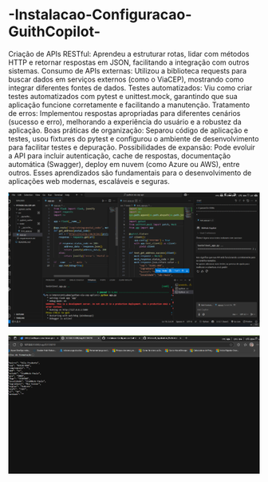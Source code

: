 # -Instalacao-Configuracao-GuithCopilot-

Criação de APIs RESTful: Aprendeu a estruturar rotas, lidar com métodos HTTP e retornar respostas em JSON, facilitando a integração com outros sistemas.
Consumo de APIs externas: Utilizou a biblioteca requests para buscar dados em serviços externos (como o ViaCEP), mostrando como integrar diferentes fontes de dados.
Testes automatizados: Viu como criar testes automatizados com pytest e unittest.mock, garantindo que sua aplicação funcione corretamente e facilitando a manutenção.
Tratamento de erros: Implementou respostas apropriadas para diferentes cenários (sucesso e erro), melhorando a experiência do usuário e a robustez da aplicação.
Boas práticas de organização: Separou código de aplicação e testes, usou fixtures do pytest e configurou o ambiente de desenvolvimento para facilitar testes e depuração.
Possibilidades de expansão: Pode evoluir a API para incluir autenticação, cache de respostas, documentação automática (Swagger), deploy em nuvem (como Azure ou AWS), entre outros.
Esses aprendizados são fundamentais para o desenvolvimento de aplicações web modernas, escaláveis e seguras.

![Logo1](copilot01.png)


![Logo2](copilot02.png)



